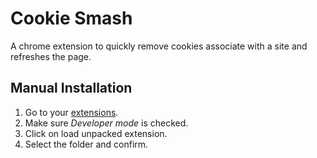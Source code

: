 # Cookie Smash

A chrome extension to quickly remove cookies associate with a site and refreshes
the page.

## Manual Installation

1. Go to your [extensions](chrome://extensions/).
2. Make sure *Developer mode* is checked.
3. Click on load unpacked extension.
4. Select the folder and confirm.
